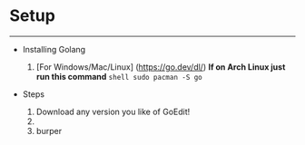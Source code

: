 # Setup
___
* Installing Golang
    1. [For Windows/Mac/Linux] (https://go.dev/dl/) 
    **If on Arch Linux just run this command** ```shell sudo pacman -S go ```


* Steps
    1. Download any version you like of GoEdit!
    2. 
    3. burper